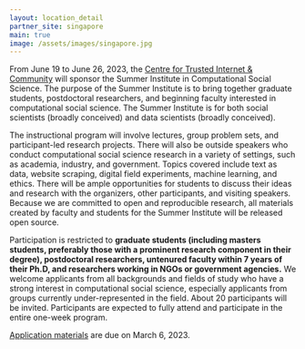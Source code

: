 ```yaml
---
layout: location_detail
partner_site: singapore
main: true
image: /assets/images/singapore.jpg
---
```


From June 19 to June 26, 2023, the [Centre for Trusted Internet & Community](https://ctic.nus.edu.sg/) will sponsor the Summer Institute in Computational Social Science. The purpose of the Summer Institute is to bring together graduate students, postdoctoral researchers, and beginning faculty interested in computational social science. The Summer Institute is for both social scientists (broadly conceived) and data scientists (broadly conceived).

The instructional program will involve lectures, group problem sets, and participant-led research projects. There will also be outside speakers who conduct computational social science research in a variety of settings, such as academia, industry, and government. Topics covered include text as data, website scraping, digital field experiments, machine learning, and ethics. There will be ample opportunities for students to discuss their ideas and research with the organizers, other participants, and visiting speakers. Because we are committed to open and reproducible research, all materials created by faculty and students for the Summer Institute will be released open source.

Participation is restricted to **graduate students (including masters students, preferably those with a prominent research component in their degree), postdoctoral researchers, untenured faculty within 7 years of their Ph.D, and researchers working in NGOs or government agencies.** We welcome applicants from all backgrounds and fields of study who have a strong interest in computational social science, especially applicants from groups currently under-represented in the field. About 20 participants will be invited. Participants are expected to fully attend and participate in the entire one-week program.

[Application materials](./apply) are due on March 6, 2023.
